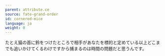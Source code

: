 ```yaml
---
parent: attribute.ce
source: fate-grand-order
id: cornered-mice
language: ja
weight: 0
---
```


たとえ猫の首に鈴をつけたところで相手があなたを標的と定めている以上どこまでも追いかけてくるわけですから捕まるのは時間の問題だと思うんです。
